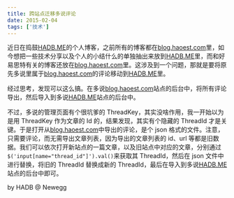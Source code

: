 ```yaml
---
title: 跨站点迁移多说评论
date: 2015-02-04
tags: ['技术']
---
```


近日在捣鼓[HADB.ME](https://hadb.me/)的个人博客，之前所有的博客都在[blog.haoest.com](http://blog.haoest.com/)里，如今想把一些技术分享以及个人的小结什么的单独抽出来放到[HADB.ME](https://hadb.me/)里，而和好易思特有关的博客还放在[blog.haoest.com](http://blog.haoest.com/)里。这涉及到一个问题，那就是要将原先多说里属于[blog.haoest.com](http://blog.haoest.com/)的评论移动到[HADB.ME](https://hadb.me/)里。

经过思考，发现可以这么搞。在多说[blog.haoest.com](http://blog.haoest.com/)站点的后台中，将所有评论导出，然后导入到多说[HADB.ME](https://hadb.me/)站点的后台中。

不过，多说的管理页面有个很坑爹的 ThreadKey，其实没啥作用，我一开始以为是用 ThreadKey 作为文章的 Id 的，结果发现，其实有个隐藏的 ThreadId 才是关键。于是打开从[blog.haoest.com](http://blog.haoest.com/)中导出的评论，是个 json 格式的文件。注意，只需要评论，而无需导出文章列表，因为导出的文章列表的 id、url 等都是旧数据。我们可以依次打开新站点的一篇文章，以及旧站点中对应的文章，分别通过`$('input[name="thread_id"]').val()`来获取其 ThreadId，然后在 json 文件中进行替换，将旧的 ThreadId 替换成新的 ThreadId，最后在导入到多说[HADB.ME](https://hadb.me/)站点的后台中即可。

by HADB @ Newegg
